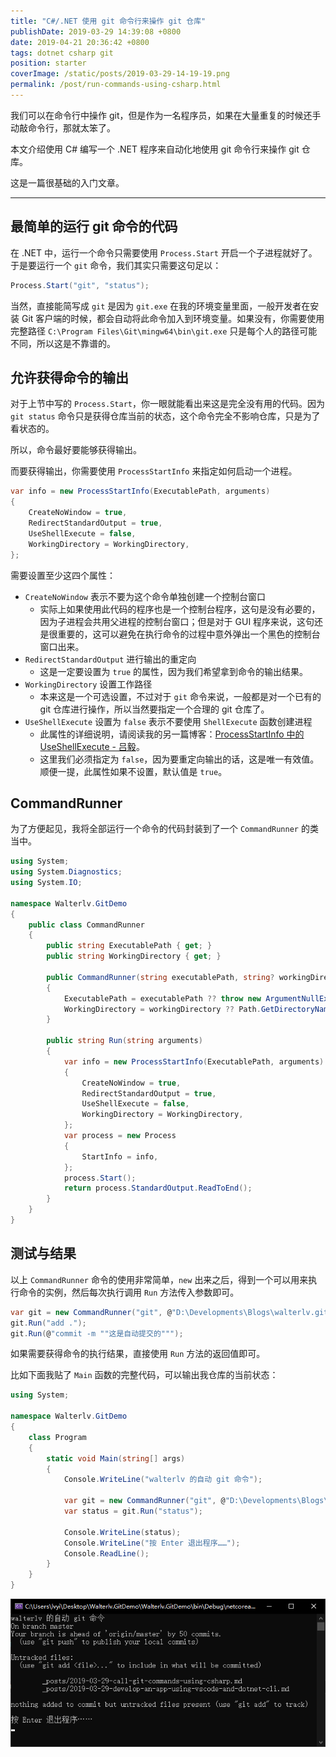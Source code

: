 ```yaml
---
title: "C#/.NET 使用 git 命令行来操作 git 仓库"
publishDate: 2019-03-29 14:39:08 +0800
date: 2019-04-21 20:36:42 +0800
tags: dotnet csharp git
position: starter
coverImage: /static/posts/2019-03-29-14-19-19.png
permalink: /post/run-commands-using-csharp.html
---
```


我们可以在命令行中操作 git，但是作为一名程序员，如果在大量重复的时候还手动敲命令行，那就太笨了。

本文介绍使用 C# 编写一个 .NET 程序来自动化地使用 git 命令行来操作 git 仓库。

这是一篇很基础的入门文章。

---

<div id="toc"></div>

## 最简单的运行 git 命令的代码

在 .NET 中，运行一个命令只需要使用 `Process.Start` 开启一个子进程就好了。于是要运行一个 `git` 命令，我们其实只需要这句足以：

```csharp
Process.Start("git", "status");
```

当然，直接能简写成 `git` 是因为 `git.exe` 在我的环境变量里面，一般开发者在安装 Git 客户端的时候，都会自动将此命令加入到环境变量。如果没有，你需要使用完整路径 `C:\Program Files\Git\mingw64\bin\git.exe` 只是每个人的路径可能不同，所以这是不靠谱的。

## 允许获得命令的输出

对于上节中写的 `Process.Start`，你一眼就能看出来这是完全没有用的代码。因为 `git status` 命令只是获得仓库当前的状态，这个命令完全不影响仓库，只是为了看状态的。

所以，命令最好要能够获得输出。

而要获得输出，你需要使用 `ProcessStartInfo` 来指定如何启动一个进程。

```csharp
var info = new ProcessStartInfo(ExecutablePath, arguments)
{
    CreateNoWindow = true,
    RedirectStandardOutput = true,
    UseShellExecute = false,
    WorkingDirectory = WorkingDirectory,
};
```

需要设置至少这四个属性：

- `CreateNoWindow` 表示不要为这个命令单独创建一个控制台窗口
    - 实际上如果使用此代码的程序也是一个控制台程序，这句是没有必要的，因为子进程会共用父进程的控制台窗口；但是对于 GUI 程序来说，这句还是很重要的，这可以避免在执行命令的过程中意外弹出一个黑色的控制台窗口出来。
- `RedirectStandardOutput` 进行输出的重定向
    - 这是一定要设置为 `true` 的属性，因为我们希望拿到命令的输出结果。
- `WorkingDirectory` 设置工作路径
    - 本来这是一个可选设置，不过对于 `git` 命令来说，一般都是对一个已有的 git 仓库进行操作，所以当然要指定一个合理的 git 仓库了。
- `UseShellExecute` 设置为 `false` 表示不要使用 `ShellExecute` 函数创建进程
    - 此属性的详细说明，请阅读我的另一篇博客：[ProcessStartInfo 中的 UseShellExecute - 吕毅](/post/use-shell-execute-in-process-start-info)。
    - 这里我们必须指定为 `false`，因为要重定向输出的话，这是唯一有效值。顺便一提，此属性如果不设置，默认值是 `true`。

## CommandRunner

为了方便起见，我将全部运行一个命令的代码封装到了一个 `CommandRunner` 的类当中。

```csharp
using System;
using System.Diagnostics;
using System.IO;

namespace Walterlv.GitDemo
{
    public class CommandRunner
    {
        public string ExecutablePath { get; }
        public string WorkingDirectory { get; }

        public CommandRunner(string executablePath, string? workingDirectory = null)
        {
            ExecutablePath = executablePath ?? throw new ArgumentNullException(nameof(executablePath));
            WorkingDirectory = workingDirectory ?? Path.GetDirectoryName(executablePath);
        }

        public string Run(string arguments)
        {
            var info = new ProcessStartInfo(ExecutablePath, arguments)
            {
                CreateNoWindow = true,
                RedirectStandardOutput = true,
                UseShellExecute = false,
                WorkingDirectory = WorkingDirectory,
            };
            var process = new Process
            {
                StartInfo = info,
            };
            process.Start();
            return process.StandardOutput.ReadToEnd();
        }
    }
}
```

## 测试与结果

以上 `CommandRunner` 命令的使用非常简单，`new` 出来之后，得到一个可以用来执行命令的实例，然后每次执行调用 `Run` 方法传入参数即可。

```csharp
var git = new CommandRunner("git", @"D:\Developments\Blogs\walterlv.github.io");
git.Run("add .");
git.Run(@"commit -m ""这是自动提交的""");
```

如果需要获得命令的执行结果，直接使用 `Run` 方法的返回值即可。

比如下面我贴了 `Main` 函数的完整代码，可以输出我仓库的当前状态：

```csharp
using System;

namespace Walterlv.GitDemo
{
    class Program
    {
        static void Main(string[] args)
        {
            Console.WriteLine("walterlv 的自动 git 命令");

            var git = new CommandRunner("git", @"D:\Developments\Blogs\walterlv.github.io");
            var status = git.Run("status");

            Console.WriteLine(status);
            Console.WriteLine("按 Enter 退出程序……");
            Console.ReadLine();
        }
    }
}
```

![运行结果](/static/posts/2019-03-29-14-19-19.png)


